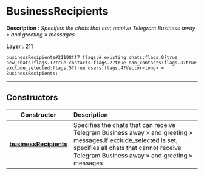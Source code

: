 # BusinessRecipients

**Description** : *Specifies the chats that can receive Telegram Business away » and greeting » messages*

**Layer** : 211

```tl
businessRecipients#21108ff7 flags:# existing_chats:flags.0?true new_chats:flags.1?true contacts:flags.2?true non_contacts:flags.3?true exclude_selected:flags.5?true users:flags.4?Vector<long> = BusinessRecipients;
```

---

## Constructors

| Constructor | Description |
| :---: | :--- |
| [**businessRecipients**](constructor/businessRecipients) | Specifies the chats that can receive Telegram Business away » and greeting » messages.If exclude_selected is set, specifies all chats that cannot receive Telegram Business away » and greeting » messages |